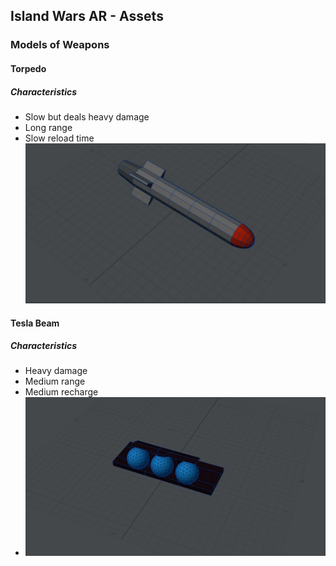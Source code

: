 ## Island Wars AR - Assets
### Models of Weapons
#### Torpedo
##### Characteristics
- Slow but deals heavy damage
- Long range
- Slow reload time
![Torpedo](https://github.com/tibales1/NYU-AR_VR_Captone/blob/main/models/torpedo.JPG)

#### Tesla Beam
##### Characteristics
- Heavy damage
- Medium range
- Medium recharge
- ![Tesla Beam](https://github.com/tibales1/NYU-AR_VR_Captone/blob/main/models/Tesla%20Beam.JPG)
